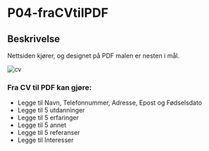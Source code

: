 # P04-fraCVtilPDF

## Beskrivelse

Nettsiden kjører, og designet på PDF malen er nesten i mål.

![cv](https://kalliainen.no/img/cvtilpdf/cvogform.jpg)

### Fra CV til PDF kan gjøre:

- Legge til Navn, Telefonnummer, Adresse, Epost og Fødselsdato
- Legge til 5 utdanninger
- Legge til 5 erfaringer
- Legge til 5 annet
- Legge til 5 referanser
- Legge til Interesser
